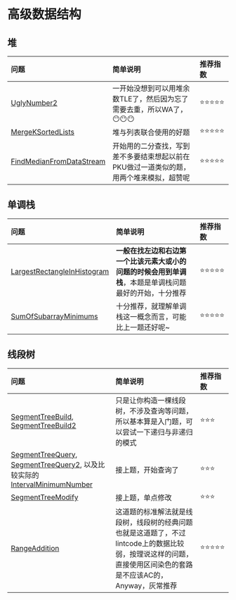 # 高级数据结构

## 堆

| 问题 | 简单说明 | 推荐指数 |
|:--------|:------------|:---------------|
| [UglyNumber2](https://www.lintcode.com/problem/ugly-number-ii/description) | 一开始没想到可以用堆余数TLE了，然后因为忘了需要去重，所以WA了，😶😶😶 |  ⭐️️️⭐️️⭐️️️⭐️⭐️ |
| [MergeKSortedLists](https://www.lintcode.com/problem/merge-k-sorted-lists/description) | 堆与列表联合使用的好题 |  ⭐️️️⭐️️⭐️️️⭐️⭐️ |
| [FindMedianFromDataStream](https://www.lintcode.com/problem/find-median-from-data-stream/description) | 开始用的二分查找，写到差不多要结束想起以前在PKU做过一道类似的题，用两个堆来模拟，超赞呢 |  ⭐️️️⭐️️⭐️️️⭐️⭐️ |

## 单调栈

| 问题 | 简单说明 | 推荐指数 |
|:--------|:------------|:---------------|
| [LargestRectangleInHistogram](https://www.lintcode.com/problem/largest-rectangle-in-histogram/description) | **一般在找左边和右边第一个比该元素大或小的问题的时候会用到单调栈**，本题是单调栈问题最好的开始，十分推荐 | ⭐️️️⭐️️⭐️️⭐️️️⭐️️️️ |
| [SumOfSubarrayMinimums](https://www.lintcode.com/problem/sum-of-subarray-minimums/description) | 十分推荐，就理解单调栈这一概念而言，可能比上一题还好呢~ | ⭐️️️⭐️️⭐️️⭐️️️⭐️️️️ |

## 线段树

| 问题 | 简单说明 | 推荐指数 |
|:--------|:------------|:---------------|
| [SegmentTreeBuild](https://www.lintcode.com/problem/segment-tree-build/description), [SegmentTreeBuild2](https://www.lintcode.com/problem/segment-tree-build-ii/description) | 只是让你构造一棵线段树，不涉及查询等问题，所以基本算是入门题，可以尝试一下递归与非递归的模式 | ⭐️️️⭐️️️⭐️️️️ |
| [SegmentTreeQuery](https://www.lintcode.com/problem/segment-tree-query/description), [SegmentTreeQuery2](https://www.lintcode.com/problem/segment-tree-query-ii/description), 以及比较实际的[IntervalMinimumNumber](https://www.lintcode.com/problem/interval-minimum-number/description) | 接上题，开始查询了 | ⭐️️️⭐️️️⭐️️️️ |
| [SegmentTreeModify](https://www.lintcode.com/problem/segment-tree-modify/description) | 接上题，单点修改 | ⭐️️️⭐️️️⭐️️️️ |
| [RangeAddition](https://www.lintcode.com/problem/range-addition/description) | 这道题的标准解法就是线段树，线段树的经典问题也就是这道题了，不过lintcode上的数据比较弱，按理说这样的问题，直接使用区间染色的套路是不应该AC的，Anyway，灰常推荐 |  ⭐️️️⭐️️⭐️️️⭐️⭐️ |
